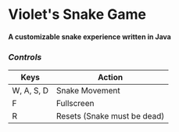 # Violet's Snake Game
#### A customizable snake experience written in Java</h4>

### *Controls*

| Keys       | Action                      |
|------------|-----------------------------|
| W, A, S, D | Snake Movement              |
| F          | Fullscreen                  |
| R          | Resets (Snake must be dead) |



